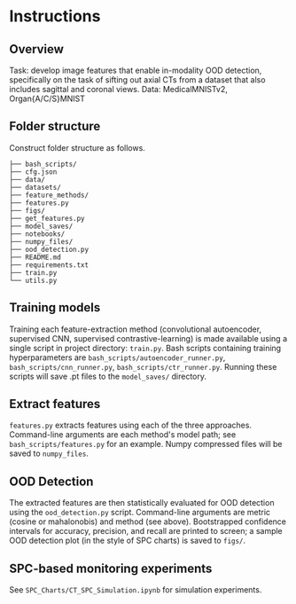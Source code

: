 # Instructions
## Overview
Task: develop image features that enable in-modality OOD detection, specifically on the task of sifting out axial CTs from a dataset that also includes sagittal and coronal views.
Data: MedicalMNISTv2, Organ{A/C/S}MNIST
## Folder structure
Construct folder structure as follows.
```
├── bash_scripts/
├── cfg.json
├── data/
├── datasets/
├── feature_methods/
├── features.py
├── figs/
├── get_features.py
├── model_saves/
├── notebooks/
├── numpy_files/
├── ood_detection.py
├── README.md
├── requirements.txt
├── train.py
└── utils.py
```
## Training models
Training each feature-extraction method (convolutional autoencoder, supervised CNN, supervised contrastive-learning) is made available using a single script in project directory: ```train.py```. Bash scripts containing training hyperparameters are ```bash_scripts/autoencoder_runner.py```, ```bash_scripts/cnn_runner.py```, ```bash_scripts/ctr_runner.py```. Running these scripts will save .pt files to the ```model_saves/``` directory.
## Extract features
```features.py``` extracts features using each of the three approaches. Command-line arguments are each method's model path; see ```bash_scripts/features.py``` for an example. Numpy compressed files will be saved to ```numpy_files```.
## OOD Detection
The extracted features are then statistically evaluated for OOD detection using the ```ood_detection.py``` script. Command-line arguments are metric (cosine or mahalonobis) and method (see above). Bootstrapped confidence intervals for accuracy, precision, and recall are printed to screen; a sample OOD detection plot (in the style of SPC charts) is saved to ```figs/```.
## SPC-based monitoring experiments
See ```SPC_Charts/CT_SPC_Simulation.ipynb``` for simulation experiments.